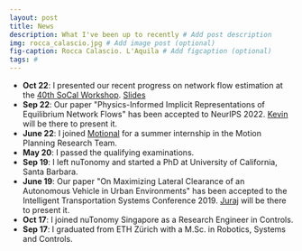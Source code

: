 ```yaml
---
layout: post
title: News
description: What I've been up to recently # Add post description
img: rocca_calascio.jpg # Add image post (optional)
fig-caption: Rocca Calascio. L'Aquila # Add figcaption (optional)
tags: #
---
```


- **Oct 22**: I presented our recent progress on network flow estimation at the [40th SoCal Workshop](https://sccw.caltech.edu "40 Socal website"). [Slides](https://drive.google.com/file/d/1HuD2PmaePWfiM3NaHyVGsxJPWD52Wi8t/view?usp=sharing "Socal slides")
- **Sep 22**: Our paper "Physics-Informed Implicit Representations of Equilibrium Network Flows" has been accepted to NeurIPS 2022. [Kevin]("https://sites.engineering.ucsb.edu/~kevinsmith/" "KS's website") will be there to present it.
- **June 22**: I joined [Motional](https://motional.com "Motional's website") for a summer internship in the Motion Planning Research Team.
- **May 20**: I passed the qualifying examinations.
- **Sep 19**: I left nuTonomy and started a PhD at University of California, Santa Barbara.
- **June 19**: Our paper "On Maximizing Lateral Clearance of an Autonomous Vehicle in Urban Environments" has been accepted to the Intelligent Transportation Systems Conference 2019. [Juraj](https://scholar.google.com/citations?user=73D0CgcAAAAJ&hl=default "Juraj's Google Scholar") will be there to present it.
- **Oct 17**: I joined nuTonomy Singapore as a Research Engineer in Controls.
- **Sep 17**: I graduated from ETH Zürich with a M.Sc. in Robotics, Systems and Controls.
